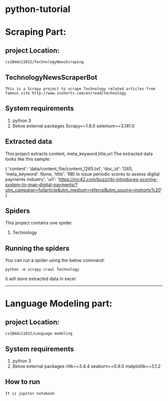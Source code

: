 # python-tutorial


# Scraping Part:
## project Location:
    cs18mds11032/TechnologyNewsScraping
## TechnologyNewsScraperBot
	This is a Scrapy project to scrape Technology related articles from famous site http://www.inshorts.com/en/read/technology

## System  requirements
  1. python 3
  2. Below external packages
	  Scrapy==1.8.0
	  selenium==3.141.0


## Extracted data

This project extracts content, meta_keyword,title,url
The extracted data looks like this sample:

   { 'content': 'data/content_file/content_1265.txt',
	 'doc_id': 1265,
	 'meta_keyword': None,
	 'title': 'RBI to issue periodic scores to assess digital payments industry',
	 'url': 'https://inc42.com/buzz/rbi-introduces-scoring-system-to-map-digital-payments/?utm_campaign=fullarticle&utm_medium=referral&utm_source=inshorts%20'
}


## Spiders

This project contains one spider.
  1. Technology

## Running the spiders

You can run a spider using the below command:

	python -m scrapy crawl Technology

it will store extracted data in excel

---------------------------------------------------------------------------------------------------------------------------

# Language Modeling part:
## project Location:
	cs18mds11032/Language modeling

## System  requirements
  1. python 3
  2. Below external packages
	  nltk==3.4.4
	  seaborn==0.9.0
	  matplotlib==3.1.2

## How to run
    It is jupiter notebook


